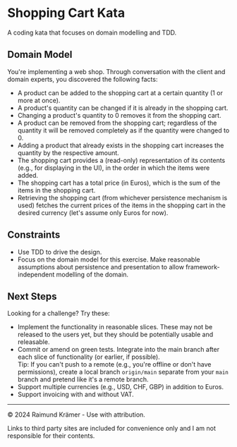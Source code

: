 # Shopping Cart Kata

A coding kata that focuses on domain modelling and TDD.

## Domain Model

You're implementing a web shop. Through conversation with the client and domain experts, you discovered the following facts:

- A product can be added to the shopping cart at a certain quantity (1 or more at once).
- A product's quantity can be changed if it is already in the shopping cart.
- Changing a product's quantity to 0 removes it from the shopping cart.
- A product can be removed from the shopping cart; regardless of the quantity it will be removed completely as if the quantity were changed to 0.
- Adding a product that already exists in the shopping cart increases the quantity by the respective amount.
- The shopping cart provides a (read-only) representation of its contents (e.g., for displaying in the UI), in the order in which the items were added.
- The shopping cart has a total price (in Euros), which is the sum of the items in the shopping cart.
- Retrieving the shopping cart (from whichever persistence mechanism is used) fetches the current prices of the items in the shopping cart in the desired currency (let's assume only Euros for now).

## Constraints

- Use TDD to drive the design.
- Focus on the domain model for this exercise. Make reasonable assumptions about persistence and presentation to allow framework-independent modelling of the domain.

## Next Steps

Looking for a challenge? Try these:

- Implement the functionality in reasonable slices. These may not be released to the users yet, but they should be potentially usable and releasable.
- Commit or amend on green tests. Integrate into the main branch after each slice of functionality (or earlier, if possible).<br/>
  Tip: If you can't push to a remote (e.g., you're offline or don't have permissions), create a local branch `origin/main` separate from your `main` branch and pretend like it's a remote branch.
- Support multiple currencies (e.g., USD, CHF, GBP) in addition to Euros.
- Support invoicing with and without VAT.

___

© 2024 Raimund Krämer - Use with attribution.

Links to third party sites are included for convenience only and I am not responsible for their contents.
